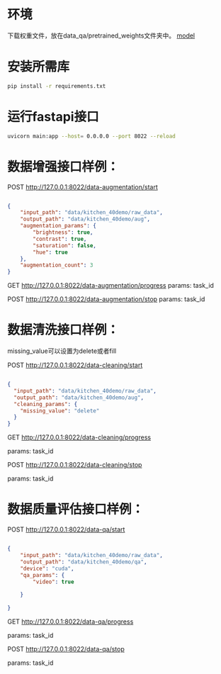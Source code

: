 
# 环境

下载权重文件，放在data_qa/pretrained_weights文件夹中。
 [model](https://github.com/TimothyHTimothy/FAST-VQA/releases/download/v2.0.0/FAST_VQA_B_1_4.pth) 

# 安装所需库
```bash
pip install -r requirements.txt
```

# 运行fastapi接口
```bash
uvicorn main:app --host= 0.0.0.0 --port 8022 --reload
```


# 数据增强接口样例：

POST http://127.0.0.1:8022/data-augmentation/start
```json

{
    "input_path": "data/kitchen_40demo/raw_data",
    "output_path": "data/kitchen_40demo/aug",
    "augmentation_params": {
        "brightness": true,
        "contrast": true,
        "saturation": false,
        "hue": true
    },
    "augmentation_count": 3
}


```

GET http://127.0.0.1:8022/data-augmentation/progress
params: task_id


POST http://127.0.0.1:8022/data-augmentation/stop
params: task_id

# 数据清洗接口样例：
missing_value可以设置为delete或者fill

POST http://127.0.0.1:8022/data-cleaning/start
```json

{
  "input_path": "data/kitchen_40demo/raw_data",
  "output_path": "data/kitchen_40demo/aug",
  "cleaning_params": {
    "missing_value": "delete"
  }
}


```

GET http://127.0.0.1:8022/data-cleaning/progress

params: task_id


POST http://127.0.0.1:8022/data-cleaning/stop

params: task_id


# 数据质量评估接口样例：


POST http://127.0.0.1:8022/data-qa/start
```json

{
    "input_path": "data/kitchen_40demo/raw_data",
    "output_path": "data/kitchen_40demo/qa",
    "device": "cuda",
    "qa_params": {
        "video": true
        
    }
  
}
```

GET http://127.0.0.1:8022/data-qa/progress

params: task_id


POST http://127.0.0.1:8022/data-qa/stop

params: task_id
